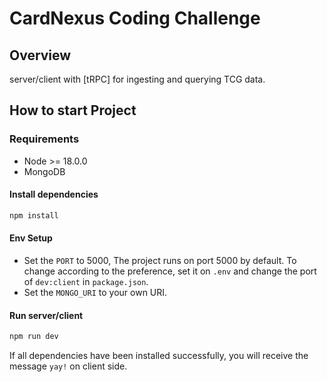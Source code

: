 # CardNexus Coding Challenge

## Overview

server/client with [tRPC] for ingesting and querying TCG data.

## How to start Project

### Requirements

- Node >= 18.0.0
- MongoDB

#### Install dependencies

```bash
npm install
```

#### Env Setup

- Set the `PORT` to 5000, The project runs on port 5000 by default. To change according to the preference, set it on `.env` and change the port of `dev:client` in `package.json`.
- Set the `MONGO_URI` to your own URI.

#### Run server/client

```bash
npm run dev
```

If all dependencies have been installed successfully, you will receive the message `yay!` on client side.
